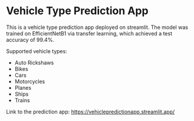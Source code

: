 # Vehicle Type Prediction App
This is a vehicle type prediction app deployed on streamlit. The model was trained on EfficientNetB1 via transfer learning, which achieved a test accuracy of 99.4%.

Supported vehicle types:
- Auto Rickshaws 
- Bikes 
- Cars 
- Motorcycles 
- Planes 
- Ships 
- Trains 

Link to the prediction app: https://vehiclepredictionapp.streamlit.app/
